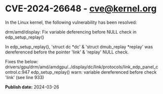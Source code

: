 # CVE-2024-26648 - cve@kernel.org

In the Linux kernel, the following vulnerability has been resolved:

drm/amd/display: Fix variable deferencing before NULL check in edp_setup_replay()

In edp_setup_replay(), 'struct dc *dc' & 'struct dmub_replay *replay'
was dereferenced before the pointer 'link' & 'replay' NULL check.

Fixes the below:
drivers/gpu/drm/amd/amdgpu/../display/dc/link/protocols/link_edp_panel_control.c:947 edp_setup_replay() warn: variable dereferenced before check 'link' (see line 933)

**Publish date:** 2024-03-26
